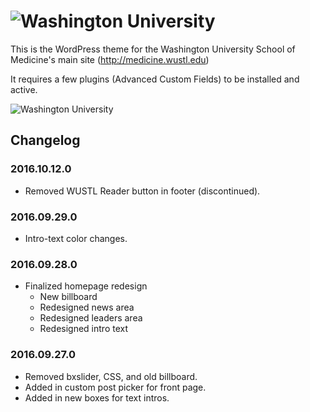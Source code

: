![Washington University](http://medicine.wustl.edu/wp-content/themes/medicine/_/img/wusm-logo.svg "WUSTL Shield")
========

This is the WordPress theme for the Washington University School of Medicine's main site
(http://medicine.wustl.edu)

It requires a few plugins (Advanced Custom Fields) to be installed and active.

![Washington University](http://medicine.wustl.edu/wp-content/themes/medicine/screenshot.png "screenshot")

## Changelog

### 2016.10.12.0

* Removed WUSTL Reader button in footer (discontinued).

### 2016.09.29.0

* Intro-text color changes.

### 2016.09.28.0

* Finalized homepage redesign
    * New billboard
    * Redesigned news area
    * Redesigned leaders area
    * Redesigned intro text

### 2016.09.27.0

* Removed bxslider, CSS, and old billboard.
* Added in custom post picker for front page.
* Added in new boxes for text intros.
